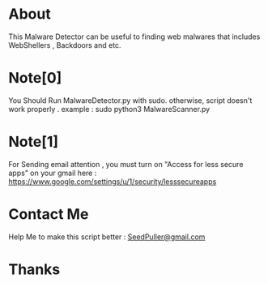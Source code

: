 # About
This Malware Detector can be useful to finding web malwares that includes WebShellers , Backdoors and etc. 
# Note[0] 
You Should Run MalwareDetector.py with sudo. otherwise, script doesn't work properly . example : sudo python3 MalwareScanner.py
# Note[1]
For Sending email attention , you must turn on "Access for less secure apps" on your gmail here : https://www.google.com/settings/u/1/security/lesssecureapps 
# Contact Me 
Help Me to make this script better : SeedPuller@gmail.com
# Thanks
